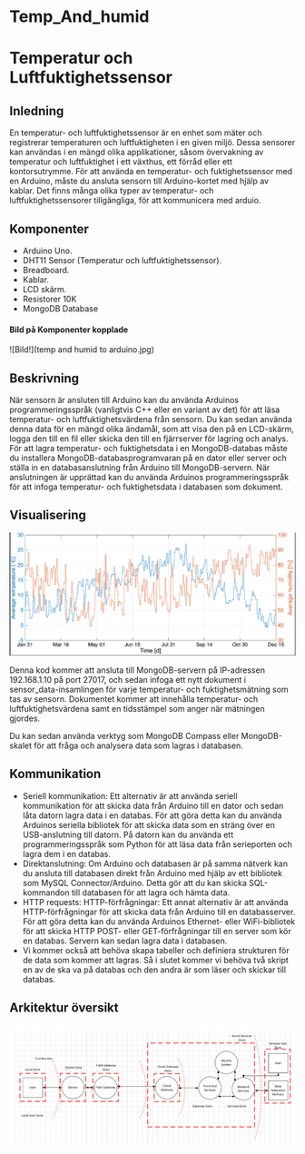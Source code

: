 # Temp_And_humid
# Temperatur och Luftfuktighetssensor
## Inledning 
En temperatur- och luftfuktighetssensor är en enhet som mäter och registrerar temperaturen och luftfuktigheten i en given miljö. Dessa sensorer kan användas i en mängd olika applikationer, såsom övervakning av temperatur och luftfuktighet i ett växthus, ett förråd eller ett kontorsutrymme.
För att använda en temperatur- och fuktighetssensor med en Arduino, måste du ansluta sensorn till Arduino-kortet med hjälp av kablar. Det finns många olika typer av temperatur- och luftfuktighetssensorer tillgängliga, för att kommunicera med arduio.

## Komponenter
* Arduino Uno.
* DHT11 Sensor (Temperatur och luftfuktighetssensor).
* Breadboard.
* Kablar.
* LCD skärm.
* Resistorer 10K
* MongoDB Database
#### Bild på Komponenter kopplade
![Bild!](temp and humid to arduino.jpg)
## Beskrivning
När sensorn är ansluten till Arduino kan du använda Arduinos programmeringsspråk (vanligtvis C++ eller en variant av det) för att läsa temperatur- och luftfuktighetsvärdena från sensorn. Du kan sedan använda denna data för en mängd olika ändamål, som att visa den på en LCD-skärm, logga den till en fil eller skicka den till en fjärrserver för lagring och analys.
För att lagra temperatur- och fuktighetsdata i en MongoDB-databas måste du installera MongoDB-databasprogramvaran på en dator eller server och ställa in en databasanslutning från Arduino till MongoDB-servern. När anslutningen är upprättad kan du använda Arduinos programmeringsspråk för att infoga temperatur- och fuktighetsdata i databasen som dokument.
## Visualisering
![Bild!](Linjediagram_temperatur_humidity.png)

Denna kod kommer att ansluta till MongoDB-servern på IP-adressen 192.168.1.10 på port 27017, och sedan infoga ett nytt dokument i sensor_data-insamlingen för varje temperatur- och fuktighetsmätning som tas av sensorn. Dokumentet kommer att innehålla temperatur- och luftfuktighetsvärdena samt en tidsstämpel som anger när mätningen gjordes.

Du kan sedan använda verktyg som MongoDB Compass eller MongoDB-skalet för att fråga och analysera data som lagras i databasen.
## Kommunikation
* Seriell kommunikation: Ett alternativ är att använda seriell kommunikation för att skicka data från Arduino till en dator och sedan låta datorn lagra data i en databas. För att göra detta kan du använda Arduinos seriella bibliotek för att skicka data som en sträng över en USB-anslutning till datorn. På datorn kan du använda ett programmeringsspråk som Python för att läsa data från serieporten och lagra dem i en databas.
* Direktanslutning: Om Arduino och databasen är på samma nätverk kan du ansluta till databasen direkt från Arduino med hjälp av ett bibliotek som MySQL Connector/Arduino. Detta gör att du kan skicka SQL-kommandon till databasen för att lagra och hämta data.
* HTTP requests: HTTP-förfrågningar: Ett annat alternativ är att använda HTTP-förfrågningar för att skicka data från Arduino till en databasserver. För att göra detta kan du använda Arduinos Ethernet- eller WiFi-bibliotek för att skicka HTTP POST- eller GET-förfrågningar till en server som kör en databas. Servern kan sedan lagra data i databasen.
* Vi kommer också att behöva skapa tabeller och definiera strukturen för de data som kommer att lagras.
Så i slutet kommer vi behöva två skript en av de ska va på databas och den andra är som läser och skickar till databas. 
## Arkitektur översikt 
![Architecture!](iot-security-architecture-fig1.png) 
